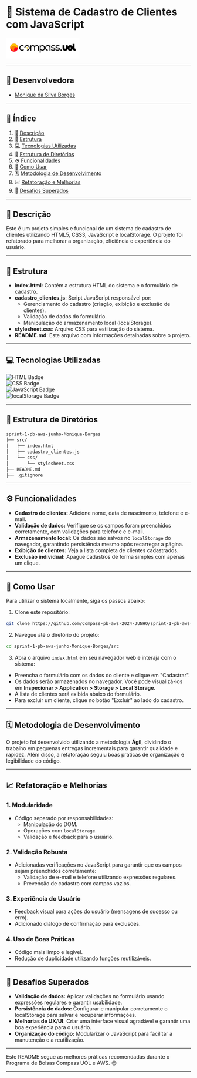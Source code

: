 # **📝 Sistema de Cadastro de Clientes com JavaScript**

![CompassUol](assets/logo-compass.png)

---

## **👥 Desenvolvedora**

- [Monique da Silva Borges](https://github.com/niqueborges)

---

## **📑 Índice**

1. 📜 [Descrição](#-descrição)  
2. 📂 [Estrutura](#-estrutura)  
3. 💻 [Tecnologias Utilizadas](#-tecnologias-utilizadas)  
4. 📁 [Estrutura de Diretórios](#-estrutura-de-diretórios)  
5. ⚙️ [Funcionalidades](#️-funcionalidades)  
6. 🚀 [Como Usar](#-como-usar)  
7. 🗓️ [Metodologia de Desenvolvimento](#️-metodologia-de-desenvolvimento)  
8. 📈 [Refatoração e Melhorias](#-refatoração-e-melhorias)  
9. 🤔 [Desafios Superados](#-desafios-superados)

---

## **📜 Descrição**

Este é um projeto simples e funcional de um sistema de cadastro de clientes utilizando HTML5, CSS3, JavaScript e localStorage. O projeto foi refatorado para melhorar a organização, eficiência e experiência do usuário.

---

## **📂 Estrutura**

- **index.html**: Contém a estrutura HTML do sistema e o formulário de cadastro.
- **cadastro_clientes.js**: Script JavaScript responsável por:
  - Gerenciamento do cadastro (criação, exibição e exclusão de clientes).
  - Validação de dados do formulário.
  - Manipulação do armazenamento local (localStorage).
- **stylesheet.css**: Arquivo CSS para estilização do sistema.
- **README.md**: Este arquivo com informações detalhadas sobre o projeto.

---

## **💻 Tecnologias Utilizadas**

![HTML Badge](https://img.shields.io/badge/HTML-5-%23E34F26?style=for-the-badge&logo=html5&logoColor=white)  
![CSS Badge](https://img.shields.io/badge/CSS-3-%231572B6?style=for-the-badge&logo=css3&logoColor=white)  
![JavaScript Badge](https://img.shields.io/badge/JavaScript-%23F7DF1E?style=for-the-badge&logo=javascript&logoColor=black)  
![localStorage Badge](https://img.shields.io/badge/localStorage-%23FFB74D?style=for-the-badge&logoColor=black)

---

## **📁 Estrutura de Diretórios**

```plaintext
sprint-1-pb-aws-junho-Monique-Borges
├── src/
│   ├── index.html
│   ├── cadastro_clientes.js
│   └── css/
│       └── stylesheet.css
├── README.md
├── .gitignore
```

---

## **⚙️ Funcionalidades**

- **Cadastro de clientes:** Adicione nome, data de nascimento, telefone e e-mail.  
- **Validação de dados:** Verifique se os campos foram preenchidos corretamente, com validações para telefone e e-mail.  
- **Armazenamento local:** Os dados são salvos no `localStorage` do navegador, garantindo persistência mesmo após recarregar a página.  
- **Exibição de clientes:** Veja a lista completa de clientes cadastrados.  
- **Exclusão individual:** Apague cadastros de forma simples com apenas um clique.  

---

## **🚀 Como Usar**

Para utilizar o sistema localmente, siga os passos abaixo:

1. Clone este repositório:

```bash
git clone https://github.com/Compass-pb-aws-2024-JUNHO/sprint-1-pb-aws-junho/tree/Monique-Borges
```

2. Navegue até o diretório do projeto:

```bash
cd sprint-1-pb-aws-junho-Monique-Borges/src
```

3. Abra o arquivo `index.html` em seu navegador web e interaja com o sistema:

- Preencha o formulário com os dados do cliente e clique em "Cadastrar".  
- Os dados serão armazenados no navegador. Você pode visualizá-los em **Inspecionar > Application > Storage > Local Storage**.  
- A lista de clientes será exibida abaixo do formulário.  
- Para excluir um cliente, clique no botão "Excluir" ao lado do cadastro.  

---

## **🗓️ Metodologia de Desenvolvimento**

O projeto foi desenvolvido utilizando a metodologia **Ágil**, dividindo o trabalho em pequenas entregas incrementais para garantir qualidade e rapidez. Além disso, a refatoração seguiu boas práticas de organização e legibilidade do código.

---

## **📈 Refatoração e Melhorias**

### **1. Modularidade**  
- Código separado por responsabilidades:  
  - Manipulação do DOM.  
  - Operações com `localStorage`.  
  - Validação e feedback para o usuário.  

### **2. Validação Robusta**  
- Adicionadas verificações no JavaScript para garantir que os campos sejam preenchidos corretamente:  
  - Validação de e-mail e telefone utilizando expressões regulares.  
  - Prevenção de cadastro com campos vazios.  

### **3. Experiência do Usuário**  
- Feedback visual para ações do usuário (mensagens de sucesso ou erro).  
- Adicionado diálogo de confirmação para exclusões.  

### **4. Uso de Boas Práticas**  
- Código mais limpo e legível.  
- Redução de duplicidade utilizando funções reutilizáveis.  

---

## **🤔 Desafios Superados**

- **Validação de dados:** Aplicar validações no formulário usando expressões regulares e garantir usabilidade.  
- **Persistência de dados:** Configurar e manipular corretamente o localStorage para salvar e recuperar informações.  
- **Melhorias de UX/UI:** Criar uma interface visual agradável e garantir uma boa experiência para o usuário.  
- **Organização do código:** Modularizar o JavaScript para facilitar a manutenção e a reutilização.  

---

Este README segue as melhores práticas recomendadas durante o Programa de Bolsas Compass UOL e AWS. 😊

--- 
